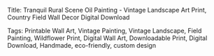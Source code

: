  Title: Tranquil Rural Scene Oil Painting - Vintage Landscape Art Print, Country Field Wall Decor Digital Download

Tags: Printable Wall Art, Vintage Painting, Vintage Landscape, Field Painting, Wildflower Print, Digital Wall Art, Downloadable Print, Digital Download, Handmade, eco-friendly, custom design